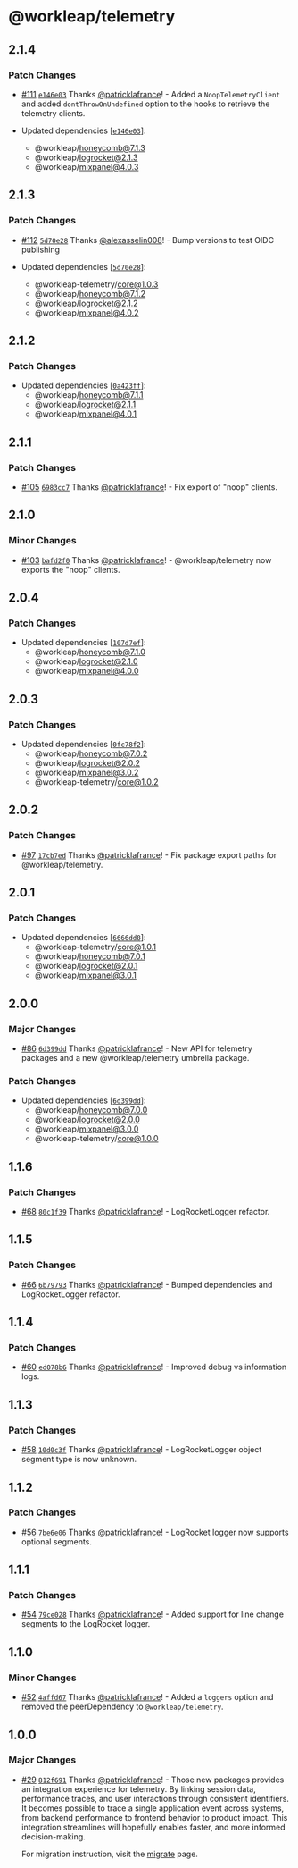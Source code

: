 # @workleap/telemetry

## 2.1.4

### Patch Changes

- [#111](https://github.com/workleap/wl-telemetry/pull/111) [`e146e03`](https://github.com/workleap/wl-telemetry/commit/e146e030aa9e4a624d4429e0ba4f0627153179cc) Thanks [@patricklafrance](https://github.com/patricklafrance)! - Added a `NoopTelemetryClient` and added `dontThrowOnUndefined` option to the hooks to retrieve the telemetry clients.

- Updated dependencies [[`e146e03`](https://github.com/workleap/wl-telemetry/commit/e146e030aa9e4a624d4429e0ba4f0627153179cc)]:
  - @workleap/honeycomb@7.1.3
  - @workleap/logrocket@2.1.3
  - @workleap/mixpanel@4.0.3

## 2.1.3

### Patch Changes

- [#112](https://github.com/workleap/wl-telemetry/pull/112) [`5d70e28`](https://github.com/workleap/wl-telemetry/commit/5d70e286d428ee5ffcd3466924662274f97232c8) Thanks [@alexasselin008](https://github.com/alexasselin008)! - Bump versions to test OIDC publishing

- Updated dependencies [[`5d70e28`](https://github.com/workleap/wl-telemetry/commit/5d70e286d428ee5ffcd3466924662274f97232c8)]:
  - @workleap-telemetry/core@1.0.3
  - @workleap/honeycomb@7.1.2
  - @workleap/logrocket@2.1.2
  - @workleap/mixpanel@4.0.2

## 2.1.2

### Patch Changes

- Updated dependencies [[`0a423ff`](https://github.com/workleap/wl-telemetry/commit/0a423ffc47baea121607283fc23aacdad43e36f9)]:
  - @workleap/honeycomb@7.1.1
  - @workleap/logrocket@2.1.1
  - @workleap/mixpanel@4.0.1

## 2.1.1

### Patch Changes

- [#105](https://github.com/workleap/wl-telemetry/pull/105) [`6983cc7`](https://github.com/workleap/wl-telemetry/commit/6983cc7e91696dda64b05036076176386b5bb85e) Thanks [@patricklafrance](https://github.com/patricklafrance)! - Fix export of "noop" clients.

## 2.1.0

### Minor Changes

- [#103](https://github.com/workleap/wl-telemetry/pull/103) [`bafd2f0`](https://github.com/workleap/wl-telemetry/commit/bafd2f067d6b7d51783361b1ba44534b894f7014) Thanks [@patricklafrance](https://github.com/patricklafrance)! - @workleap/telemetry now exports the "noop" clients.

## 2.0.4

### Patch Changes

- Updated dependencies [[`107d7ef`](https://github.com/workleap/wl-telemetry/commit/107d7efecd77470c8d13ee2ca055cf27405b31a8)]:
  - @workleap/honeycomb@7.1.0
  - @workleap/logrocket@2.1.0
  - @workleap/mixpanel@4.0.0

## 2.0.3

### Patch Changes

- Updated dependencies [[`0fc78f2`](https://github.com/workleap/wl-telemetry/commit/0fc78f29c914075ced4d96c916edcb78e8033983)]:
  - @workleap/honeycomb@7.0.2
  - @workleap/logrocket@2.0.2
  - @workleap/mixpanel@3.0.2
  - @workleap-telemetry/core@1.0.2

## 2.0.2

### Patch Changes

- [#97](https://github.com/workleap/wl-telemetry/pull/97) [`17cb7ed`](https://github.com/workleap/wl-telemetry/commit/17cb7ed9bc694603981e6e41e2330c1dcb649c62) Thanks [@patricklafrance](https://github.com/patricklafrance)! - Fix package export paths for @workleap/telemetry.

## 2.0.1

### Patch Changes

- Updated dependencies [[`6666dd8`](https://github.com/workleap/wl-telemetry/commit/6666dd843eb7e9d5db3ec28b8777668e62543a1f)]:
  - @workleap-telemetry/core@1.0.1
  - @workleap/honeycomb@7.0.1
  - @workleap/logrocket@2.0.1
  - @workleap/mixpanel@3.0.1

## 2.0.0

### Major Changes

- [#86](https://github.com/workleap/wl-telemetry/pull/86) [`6d399dd`](https://github.com/workleap/wl-telemetry/commit/6d399dd6e01448a474ec098c64b185e45d9b6b5e) Thanks [@patricklafrance](https://github.com/patricklafrance)! - New API for telemetry packages and a new @workleap/telemetry umbrella package.

### Patch Changes

- Updated dependencies [[`6d399dd`](https://github.com/workleap/wl-telemetry/commit/6d399dd6e01448a474ec098c64b185e45d9b6b5e)]:
  - @workleap/honeycomb@7.0.0
  - @workleap/logrocket@2.0.0
  - @workleap/mixpanel@3.0.0
  - @workleap-telemetry/core@1.0.0

## 1.1.6

### Patch Changes

- [#68](https://github.com/workleap/wl-telemetry/pull/68) [`80c1f39`](https://github.com/workleap/wl-telemetry/commit/80c1f39747ac689d6e175ff6b880a2b8c8fa9abd) Thanks [@patricklafrance](https://github.com/patricklafrance)! - LogRocketLogger refactor.

## 1.1.5

### Patch Changes

- [#66](https://github.com/workleap/wl-telemetry/pull/66) [`6b79793`](https://github.com/workleap/wl-telemetry/commit/6b79793e26937f562f51193aedec1a7f57b1578c) Thanks [@patricklafrance](https://github.com/patricklafrance)! - Bumped dependencies and LogRocketLogger refactor.

## 1.1.4

### Patch Changes

- [#60](https://github.com/workleap/wl-telemetry/pull/60) [`ed078b6`](https://github.com/workleap/wl-telemetry/commit/ed078b698cfb78e9299f53d0580bf5c5751b9294) Thanks [@patricklafrance](https://github.com/patricklafrance)! - Improved debug vs information logs.

## 1.1.3

### Patch Changes

- [#58](https://github.com/workleap/wl-telemetry/pull/58) [`10d0c3f`](https://github.com/workleap/wl-telemetry/commit/10d0c3fe6e7565a2a95aeed9f3bc83274d90f1ad) Thanks [@patricklafrance](https://github.com/patricklafrance)! - LogRocketLogger object segment type is now unknown.

## 1.1.2

### Patch Changes

- [#56](https://github.com/workleap/wl-telemetry/pull/56) [`7be6e06`](https://github.com/workleap/wl-telemetry/commit/7be6e06b0f1f42e549ff043dc9b68db91ceb8d15) Thanks [@patricklafrance](https://github.com/patricklafrance)! - LogRocket logger now supports optional segments.

## 1.1.1

### Patch Changes

- [#54](https://github.com/workleap/wl-telemetry/pull/54) [`79ce028`](https://github.com/workleap/wl-telemetry/commit/79ce028f2418cc43ed18017e82ce9599e97d0e40) Thanks [@patricklafrance](https://github.com/patricklafrance)! - Added support for line change segments to the LogRocket logger.

## 1.1.0

### Minor Changes

- [#52](https://github.com/workleap/wl-telemetry/pull/52) [`4affd67`](https://github.com/workleap/wl-telemetry/commit/4affd670d7c5c0495eb41a700e6fe9af1f9f4e0f) Thanks [@patricklafrance](https://github.com/patricklafrance)! - Added a `loggers` option and removed the peerDependency to `@workleap/telemetry`.

## 1.0.0

### Major Changes

- [#29](https://github.com/workleap/wl-telemetry/pull/29) [`812f691`](https://github.com/workleap/wl-telemetry/commit/812f691676c60a7748b0db87e38e3b86591e2a85) Thanks [@patricklafrance](https://github.com/patricklafrance)! - Those new packages provides an integration experience for telemetry. By linking session data, performance traces, and user interactions through consistent identifiers. It becomes possible to trace a single application event across systems, from backend performance to frontend behavior to product impact. This integration streamlines will hopefully enables faster, and more informed decision-making.

  For migration instruction, visit the [migrate](https://workleap.github.io/wl-telemetry/introduction/migrate/) page.
